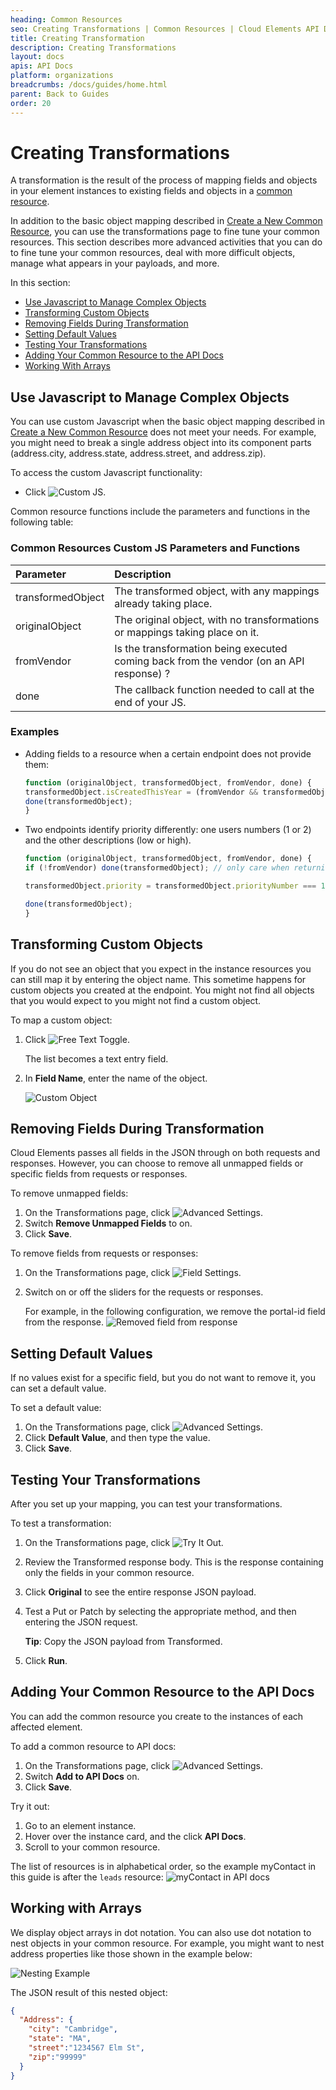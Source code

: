 ```yaml
---
heading: Common Resources
seo: Creating Transformations | Common Resources | Cloud Elements API Docs
title: Creating Transformation
description: Creating Transformations
layout: docs
apis: API Docs
platform: organizations
breadcrumbs: /docs/guides/home.html
parent: Back to Guides
order: 20
---
```


# Creating Transformations

A transformation is the result of the process of mapping fields and objects in your element instances to existing fields and objects in a
  <a href="#" data-toggle="tooltip" data-original-title="{{site.data.glossary.common_resource}}">common resource</a>.

In addition to the basic object mapping described in [Create a New Common Resource](#create-a-new-common-resource), you can use the transformations page to fine tune your common resources. This section describes more advanced activities that you can do to fine tune your common resources, deal with more difficult objects, manage what appears in your payloads, and more.

In this section:

* [Use Javascript to Manage Complex Objects](#usejavascript-to-manage-complex-objects)
* [Transforming Custom Objects](#transforming-custom-objects)
* [Removing Fields During Transformation](#removing-fields-during-transformation)
* [Setting Default Values](#setting-default-values)
* [Testing Your Transformations](#testing-your-transformations)
* [Adding Your Common Resource to the API Docs](#adding-your-common-resource-to-the-api-docs)
* [Working With Arrays](#working-with-arrays)

## Use Javascript to Manage Complex Objects

You can use custom Javascript when the basic object mapping described in [Create a New Common Resource](#create-a-new-common-resource) does not meet your needs. For example, you might need to break a single address object into its component parts (address.city, address.state, address.street, and address.zip).

To access the custom Javascript functionality:

* Click   <img src="img/btn-Custom-JS.png" alt="Custom JS" class="inlineImage">.

Common resource functions include the parameters and functions in the following table:

### Common Resources Custom JS Parameters and Functions

| Parameter | Description   |
| :------------- | :------------- |
| transformedObject  |  The transformed object, with any mappings already taking place.  |
| originalObject  | The original object, with no transformations or mappings taking place on it. |
| fromVendor  | Is the transformation being executed coming back from the vendor (on an API response) ? |
| done |   The callback function needed to call at the end of your JS. |

### Examples

* Adding fields to a resource when a certain endpoint does not provide them:

    ```javascript
    function (originalObject, transformedObject, fromVendor, done) {
    transformedObject.isCreatedThisYear = (fromVendor && transformedObject.createdDt > '2016-01-01');
    done(transformedObject);
    }
    ```

* Two endpoints identify priority differently: one users numbers (1 or 2) and the other descriptions (low or high).

    ```javascript
    function (originalObject, transformedObject, fromVendor, done) {
    if (!fromVendor) done(transformedObject); // only care when returning data from the vendor

    transformedObject.priority = transformedObject.priorityNumber === 1 ? 'low' : 'high'; // we prefer our priority to be the string representation, so we convert the endpoints "priorityNumber" field to the appropriate string representation here.

    done(transformedObject);
  }
    ```

## Transforming Custom Objects

If you do not see an object that you expect in the instance resources you can still map it by entering the object name. This sometime happens for custom objects you created at the endpoint. You might not find all objects that you would expect to  you might not find a custom object.

To map a custom object:

1. Click <img src="img/btn-Free-Text.png" alt="Free Text Toggle" class="inlineImage">.

    The list becomes a text entry field.

1. In __Field Name__, enter the name of the object.

    ![Custom Object](img/Custom-Object.gif)


## Removing Fields During Transformation

Cloud Elements passes all fields in the JSON through on both requests and responses. However, you can choose to remove all unmapped fields or specific fields from requests or responses.

To remove unmapped fields:

1. On the Transformations page, click <img src="img/btn-Advanced-Settings.png" alt="Advanced Settings" class="inlineImage">.
1. Switch __Remove Unmapped Fields__ to on.
1. Click __Save__.

To remove fields from requests or responses:

1. On the Transformations page, click <img src="img/btn-Field-Settings.png" alt="Field Settings" class="inlineImage">.
1. Switch on or off the sliders for the requests or responses.

    For example, in the following configuration, we remove the portal-id field from the response.
    ![Removed field from response](img/Remove-Fields.png)


## Setting Default Values

If no values exist for a specific field, but you do not want to remove it, you can set a default value.

To set a default value:

1. On the Transformations page, click <img src="img/btn-Advanced-Settings.png" alt="Advanced Settings" class="inlineImage">.
1. Click __Default Value__, and then type the value.
1. Click __Save__.

## Testing Your Transformations

After you set up your mapping, you can test your transformations.

To test a transformation:

1. On the Transformations page, click <img src="img/btn-Try.png" alt="Try It Out" class="inlineImage">.
1. Review the Transformed response body. This is the response containing only the fields in your common resource.
1. Click __Original__ to see the entire response JSON payload.
1. Test a Put or Patch by selecting the appropriate method, and then entering the JSON request.

    __Tip__: Copy the JSON payload from Transformed.

1. Click __Run__.

## Adding Your Common Resource to the API Docs

You can add the common resource you create to the instances of each affected element.

To add a common resource to API docs:

1. On the Transformations page, click <img src="img/btn-Advanced-Settings.png" alt="Advanced Settings" class="inlineImage">.
1. Switch __Add to API Docs__ on.
1. Click __Save__.

Try it out:

1. Go to an element instance.
1. Hover over the instance card, and the click __API Docs__.
1. Scroll to your common resource.

The list of resources is in alphabetical order, so the example myContact in this guide is after the `leads` resource:
![myContact in API docs](img/api-docs.png)

## Working with Arrays

We display object arrays in dot notation. You can also use dot notation to nest objects in your common resource. For example, you might want to nest address properties like those shown in the example below:

![Nesting Example](img/Nesting.png)

The JSON result of this nested object:

```json
{
  "Address": {
    "city": "Cambridge",
    "state": "MA",
    "street":"1234567 Elm St",
    "zip":"99999"
  }
}
```
